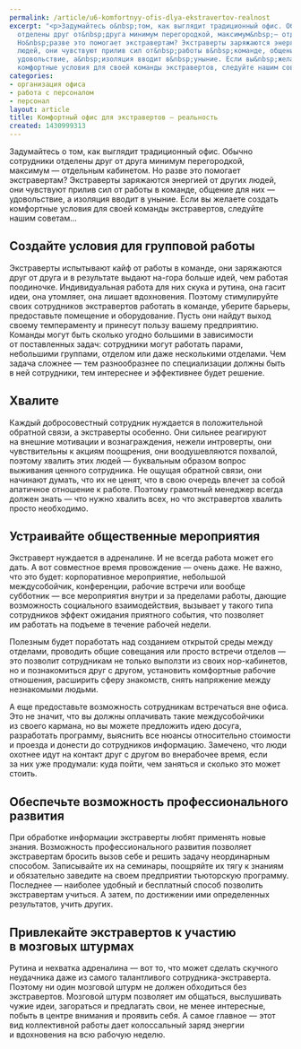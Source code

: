 ```yaml
---
permalink: /article/u6-komfortnyy-ofis-dlya-ekstravertov-realnost
excerpt: "<p>Задумайтесь о&nbsp;том, как выглядит традиционный офис. Обычно сотрудники
  отделены друг от&nbsp;друга минимум перегородкой, максимум&nbsp;— отдельным кабинетом.
  Но&nbsp;разве это помогает экстравертам? Экстраверты заряжаются энергией от&nbsp;других
  людей, они чувствуют прилив сил от&nbsp;работы в&nbsp;команде, общение для них&nbsp;—
  удовольствие, а&nbsp;изоляция вводит в&nbsp;уныние. Если вы&nbsp;желаете создать
  комфортные условия для своей команды экстравертов, следуйте нашим советам...</p>"
categories:
- организация офиса
- работа с персоналом
- персонал
layout: article
title: Комфортный офис для экстравертов – реальность
created: 1430999313
---
```

<p>Задумайтесь о&nbsp;том, как выглядит традиционный офис. Обычно сотрудники отделены друг от&nbsp;друга минимум перегородкой, максимум&nbsp;— отдельным кабинетом. Но&nbsp;разве это помогает экстравертам? Экстраверты заряжаются энергией от&nbsp;других людей, они чувствуют прилив сил от&nbsp;работы в&nbsp;команде, общение для них&nbsp;— удовольствие, а&nbsp;изоляция вводит в&nbsp;уныние. Если вы&nbsp;желаете создать комфортные условия для своей команды экстравертов, следуйте нашим советам...</p>
<h2>Создайте условия для групповой работы</h2>
<p>Экстраверты испытывают кайф от&nbsp;работы в&nbsp;команде, они заряжаются друг от&nbsp;друга и&nbsp;в&nbsp;результате выдают на-гора больше идей, чем работая поодиночке. Индивидуальная работа для них скука и&nbsp;рутина, она гасит идеи, она утомляет, она лишает вдохновения. Поэтому стимулируйте своих сотрудников экстравертов работать в&nbsp;команде, уберите барьеры, предоставьте помещение и&nbsp;оборудование. Пусть они найдут выход своему темпераменту и&nbsp;принесут пользу вашему предприятию. Команды могут быть сколько угодно большими в&nbsp;зависимости от&nbsp;поставленных задач: сотрудники могут работать парами, небольшими группами, отделом или даже несколькими отделами. Чем задача сложнее&nbsp;— тем разнообразнее по&nbsp;специализации должны быть в&nbsp;ней сотрудники, тем интереснее и&nbsp;эффективнее будет решение.</p>
<h2>Хвалите</h2>
<p>Каждый добросовестный сотрудник нуждается в&nbsp;положительной обратной связи, а&nbsp;экстраверты особенно. Они сильнее реагируют на&nbsp;внешние мотивации и&nbsp;вознаграждения, нежели интроверты, они чувствительны к&nbsp;акциям поощрения, они воодушевляются похвалой, поэтому хвалить этих людей&nbsp;— буквальным образом вопрос выживания ценного сотрудника. Не&nbsp;ощущая обратной связи, они начинают думать, что их&nbsp;не&nbsp;ценят, что в&nbsp;свою очередь влечет за&nbsp;собой апатичное отношение к&nbsp;работе. Поэтому грамотный менеджер всегда должен знать&nbsp;— что нужно хвалить всех, но&nbsp;что экстравертов хвалить просто необходимо.</p>
<h2>Устраивайте общественные мероприятия</h2>
<p>Экстраверт нуждается в&nbsp;адреналине. И&nbsp;не&nbsp;всегда работа может его дать. А&nbsp;вот совместное время провождение&nbsp;— очень даже. Не&nbsp;важно, что это будет: корпоративное мероприятие, небольшой междусобойчик, конференции, рабочие встречи или вообще субботник&nbsp;— все мероприятия внутри и&nbsp;за&nbsp;пределами работы, дающие возможность социального взаимодействия, вызывает у&nbsp;такого типа сотрудников эффект ожидания приятного события, что позволяет им&nbsp;работать на&nbsp;подъеме в&nbsp;течение рабочей недели.</p>
<p>Полезным будет поработать над созданием открытой среды между отделами, проводить общие совещания или просто встречи отделов&nbsp;— это позволит сотрудникам не&nbsp;только выползти из&nbsp;своих нор-кабинетов, но&nbsp;и&nbsp;познакомиться друг с&nbsp;другом, установить комфортные рабочие отношения, расширить сферу знакомств, снять напряжение между незнакомыми людьми.</p>
<p>А&nbsp;еще предоставьте возможность сотрудникам встречаться вне офиса. Это не&nbsp;значит, что вы&nbsp;должны оплачивать такие междусобойчики из&nbsp;своего кармана, но&nbsp;вы&nbsp;можете предложить идею досуга, разработать программу, выяснить все нюансы относительно стоимости и&nbsp;проезда и&nbsp;донести до&nbsp;сотрудников информацию. Замечено, что люди охотнее идут на&nbsp;контакт друг с&nbsp;другом во&nbsp;внерабочее время, если за&nbsp;них уже продумали: куда пойти, чем заняться и&nbsp;сколько это может стоить.</p>
<h2>Обеспечьте возможность профессионального развития</h2>
<p>При обработке информации экстраверты любят применять новые знания. Возможность профессионального развития позволяет экстравертам бросить вызов себе и&nbsp;решить задачу неординарным способом. Записывайте их&nbsp;на&nbsp;семинары, поощряйте их&nbsp;тягу к&nbsp;знаниям и&nbsp;обязательно заведите на&nbsp;своем предприятии тьюторскую программу. Последнее&nbsp;— наиболее удобный и&nbsp;бесплатный способ позволить экстравертам учиться. А&nbsp;затем, по&nbsp;достижении ими определенных результатов, учить других. </p>
<h2>Привлекайте экстравертов к&nbsp;участию в&nbsp;мозговых штурмах</h2>
<p>Рутина и&nbsp;нехватка адреналина&nbsp;— вот&nbsp;то, что может сделать скучного неудачника даже из&nbsp;самого талантливого сотрудника-экстраверта. Поэтому ни&nbsp;один мозговой штурм не&nbsp;должен обходиться без экстравертов. Мозговой штурм позволяет им&nbsp;общаться, выслушивать чужие идеи, загораться и&nbsp;предлагать свои, не&nbsp;менее интересные, побыть в&nbsp;центре внимания и&nbsp;проявить себя. А&nbsp;самое главное&nbsp;— этот вид коллективной работы дает колоссальный заряд энергии и&nbsp;вдохновения на&nbsp;всю рабочую неделю. </p>
